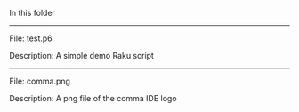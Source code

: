 In this folder

------------------------------------

File: test.p6

Description: A simple demo Raku script

-------------------------------------

File: comma.png

Description: A png file of the comma IDE logo
